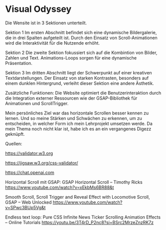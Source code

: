# Visual Odyssey

Die Wensite ist in 3 Sektionen unterteilt. 

Sektion 1 
Im ersten Abschnitt befindet sich eine dynamische Bildergalerie, die in drei Spalten aufgeteilt ist. Durch den Einsatz von Scroll-Animationen wird die Interaktivität für die Nutzende erhöht.

Sektion 2 
Die zweite Sektion fokussiert sich auf die Kombintion von Bilder, Zahlen und Text. Animations-Loops sorgen für eine dynamische Präsentation.

Sektion 3 
Im dritten Abschnitt liegt der Schwerpunkt auf einer kreativen Textdarstellungen. Der Einsatz von starken Kontrasten, besonders auf einem dunklen Hintergrund, verleiht dieser Sektion eine andere Ästhetik. 

Zusätzliche Funktionen:
Die Website optimiert die Benutzerinteraktion durch die Integration externer Ressourcen wie der GSAP-Bibliothek für Animationen und ScrollTrigger.

Mein persönliches Ziel war das horizontale Scrollen besser kennen zu lernen. Und so meine Stärken und Schwächen zu erkennen, um zu entscheiden, in welcher Form ich mein Lehrprojekt umsetzen werde. Da mein Thema noch nicht klar ist, habe ich es an ein vergangenes Digezz geknüpft. 



Quellen:

https://validator.w3.org 

https://jigsaw.w3.org/css-validator/

https://chat.openai.com


Horizontal Scroll mit GSAP:
GSAP Horizontal Scroll – Timothy Ricks
https://www.youtube.com/watch?v=xEkbMs6BR88&t

Smooth Scroll, Scroll Trigger and Reveal Effect with Locomotive Scroll, GSAP – Web Unlocked
https://www.youtube.com/watch?v=SPwc3BUp5Vg&t

Endless text loop:
Pure CSS Infinite News Ticker Scrolling Animation Effects – Online Tutorials
https://youtu.be/3T4rD_P2nc8?si=BSrc2MrzeZnzRK7z




